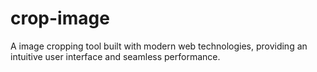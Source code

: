 # crop-image
A image cropping tool built with modern web technologies, providing an intuitive user interface and seamless performance.

